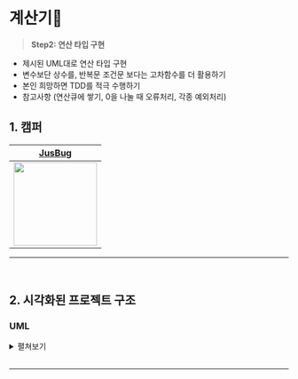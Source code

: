 # 계산기🤖

> **Step2: 연산 타입 구현**
- 제시된 UML대로 연산 타입 구현
- 변수보단 상수를, 반복문 조건문 보다는 고차함수를 더 활용하기
- 본인 희망하면 TDD를 적극 수행하기
- 참고사항 (연산큐에 쌓기, 0을 나눌 때 오류처리, 각종 예외처리)

## 1. 캠퍼

| [JusBug](https://github.com/JusBug) |
| :---: |
| <Img src="https://github.com/JusBug/ios-juice-maker/assets/109963294/53a73571-41d9-4914-a917-d8ea099be948" width="150"/> |

---

</br>

## 2. 시각화된 프로젝트 구조

### UML

<details>
<summary>펼쳐보기</summary>
<a href="https://ibb.co/FbctNKb"><img src="https://i.ibb.co/ccRdM1c/Calculator-UML.png" alt="Calculator-UML" border="0"></a><br /><a target='_blank' href='https://imgbb.com/'></a><br />
    
</details>

</br>

- - -
